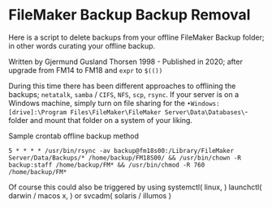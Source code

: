 # FileMaker Backup Backup Removal
Here is a script to delete backups from your offline FileMaker Backup folder; in other words curating your offline backup.

Written by Gjermund Gusland Thorsen 1998 - Published in 2020; after upgrade from FM14 to FM18 and `expr` to `$(())`

During this time there has been different approaches to offlining the backups; `netatalk`, `samba` / `CIFS`, `NFS`, `scp`, `rsync`. If your server is on a Windows machine, simply turn on file sharing for the `•Windows: [drive]:\Program Files\FileMaker\FileMaker Server\Data\Databases\`-folder and mount that folder on a system of your liking.

Sample crontab offline backup method
```Shell
5 * * * * /usr/bin/rsync -av backup@fm18s00:/Library/FileMaker Server/Data/Backups/* /home/backup/FM18S00/ && /usr/bin/chown -R backup:staff /home/backup/FM* && /usr/bin/chmod -R 760 /home/backup/FM*
```
Of course this could also be triggered by using systemctl( linux, ) launchctl( darwin / macos x, ) or svcadm( solaris / illumos )
